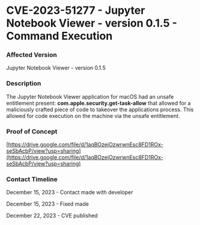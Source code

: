 # CVE-2023-51277 - Jupyter Notebook Viewer - version 0.1.5 - Command Execution

### **Affected Version**

Jupyter Notebook Viewer - version 0.1.5

### **Description**

The Jupyter Notebook Viewer application for macOS had an unsafe entitlement present: **com.apple.security.get-task-allow** that allowed for a maliciously crafted piece of code to takeover the applications process. This allowed for code execution on the machine via the unsafe entitlement.

### Proof of Concept

[https://drive.google.com/file/d/1aqBOzejOzwrwnEsc8FD1ROx-seSbAcbP/view?usp=sharing](https://drive.google.com/file/d/1aqBOzejOzwrwnEsc8FD1ROx-seSbAcbP/view?usp=sharing)

### Contact Timeline

December 15, 2023 - Contact made with developer

December 15, 2023 - Fixed made

December 22, 2023 - CVE published